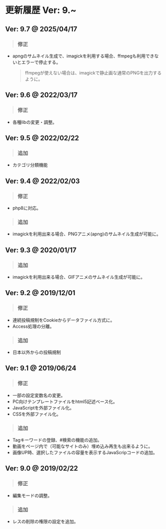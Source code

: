 # 更新履歴 Ver: 9.~

## Ver: 9.7 @ 2025/04/17
> ### 修正
 - apngのサムネイル生成で、imagickを利用する場合、ffmpegも利用できないとエラーで停止する。
    > ffmpegが使えない場合は、imagickで静止画な通常のPNGを出力するように。
 
## Ver: 9.6 @ 2022/03/17
> ### 修正
 - 各種libの変更・調整。

## Ver: 9.5 @ 2022/02/22
> ### 追加
 - カテゴリ分類機能

## Ver: 9.4 @ 2022/02/03
> ### 修正
 - php8に対応。
> ### 追加
 - imagickを利用出来る場合、PNGアニメ(apng)のサムネイル生成が可能に。

## Ver: 9.3 @ 2020/01/17
> ### 追加
- imagickを利用出来る場合、GIFアニメのサムネイル生成が可能に。

## Ver: 9.2 @ 2019/12/01
> ### 修正
 - 連続投稿規制をCookieからデータファイル方式に。
 - Access処理の分離。
> ### 追加
 - 日本以外からの投稿規制
  
## Ver: 9.1 @ 2019/06/24
> ### 修正
 - 一部の設定変数名の変更。
 - PC向けテンプレートファイルをhtml5記述ベース化。
 - JavaScriptを外部ファイル化。
 - CSSを外部ファイル化。
> ### 追加
 - Tagキーワードの登録、#検索の機能の追加。
 - 動画をページ内で（可能なサイトのみ）埋め込み再生も出来るように。
 - 画像UP時、選択したファイルの容量を表示するJavaScripコードの追加。

## Ver: 9.0 @ 2019/02/22
> ### 修正
 - 編集モードの調整。
> ### 追加
 - レスの削除の権限の設定を追加。